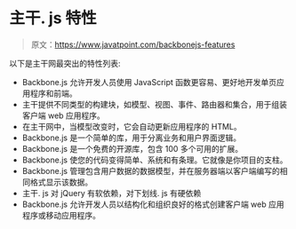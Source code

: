 # 主干. js 特性

> 原文：<https://www.javatpoint.com/backbonejs-features>

以下是主干网最突出的特性列表:

*   Backbone.js 允许开发人员使用 JavaScript 函数更容易、更好地开发单页应用程序和前端。
*   主干提供不同类型的构建块，如模型、视图、事件、路由器和集合，用于组装客户端 web 应用程序。
*   在主干网中，当模型改变时，它会自动更新应用程序的 HTML。
*   Backbone.js 是一个简单的库，用于分离业务和用户界面逻辑。
*   Backbone.js 是一个免费的开源库，包含 100 多个可用的扩展。
*   Backbone.js 使您的代码变得简单、系统和有条理。它就像是你项目的支柱。
*   Backbone.js 管理包含用户数据的数据模型，并在服务器端以客户端编写的相同格式显示该数据。
*   主干. js 对 jQuery 有软依赖，对下划线. js 有硬依赖
*   Backbone.js 允许开发人员以结构化和组织良好的格式创建客户端 web 应用程序或移动应用程序。